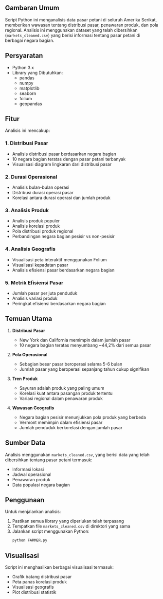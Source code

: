 

## Gambaran Umum
Script Python ini menganalisis data pasar petani di seluruh Amerika Serikat, memberikan wawasan tentang distribusi pasar, penawaran produk, dan pola regional. Analisis ini menggunakan dataset yang telah dibersihkan (`markets_cleaned.csv`) yang berisi informasi tentang pasar petani di berbagai negara bagian.

## Persyaratan
- Python 3.x
- Library yang Dibutuhkan:
  - pandas
  - numpy
  - matplotlib
  - seaborn
  - folium
  - geopandas

## Fitur
Analisis ini mencakup:

### 1. Distribusi Pasar
- Analisis distribusi pasar berdasarkan negara bagian
- 10 negara bagian teratas dengan pasar petani terbanyak
- Visualisasi diagram lingkaran dari distribusi pasar

### 2. Durasi Operasional
- Analisis bulan-bulan operasi
- Distribusi durasi operasi pasar
- Korelasi antara durasi operasi dan jumlah produk

### 3. Analisis Produk
- Analisis produk populer
- Analisis korelasi produk
- Pola distribusi produk regional
- Perbandingan negara bagian pesisir vs non-pesisir

### 4. Analisis Geografis
- Visualisasi peta interaktif menggunakan Folium
- Visualisasi kepadatan pasar
- Analisis efisiensi pasar berdasarkan negara bagian

### 5. Metrik Efisiensi Pasar
- Jumlah pasar per juta penduduk
- Analisis variasi produk
- Peringkat efisiensi berdasarkan negara bagian

## Temuan Utama

1. **Distribusi Pasar**
   - New York dan California memimpin dalam jumlah pasar
   - 10 negara bagian teratas menyumbang ~44,2% dari semua pasar

2. **Pola Operasional**
   - Sebagian besar pasar beroperasi selama 5-6 bulan
   - Jumlah pasar yang beroperasi sepanjang tahun cukup signifikan

3. **Tren Produk**
   - Sayuran adalah produk yang paling umum
   - Korelasi kuat antara pasangan produk tertentu
   - Variasi regional dalam penawaran produk

4. **Wawasan Geografis**
   - Negara bagian pesisir menunjukkan pola produk yang berbeda
   - Vermont memimpin dalam efisiensi pasar
   - Jumlah penduduk berkorelasi dengan jumlah pasar

## Sumber Data
Analisis menggunakan `markets_cleaned.csv`, yang berisi data yang telah dibersihkan tentang pasar petani termasuk:
- Informasi lokasi
- Jadwal operasional
- Penawaran produk
- Data populasi negara bagian

## Penggunaan
Untuk menjalankan analisis:
1. Pastikan semua library yang diperlukan telah terpasang
2. Tempatkan file `markets_cleaned.csv` di direktori yang sama
3. Jalankan script menggunakan Python:
   ```bash
   python FARMER.py
   ```

## Visualisasi
Script ini menghasilkan berbagai visualisasi termasuk:
- Grafik batang distribusi pasar
- Peta panas korelasi produk
- Visualisasi geografis
- Plot distribusi statistik
